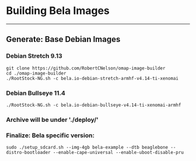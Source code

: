 # Building Bela Images

---
## **Generate**: Base Debian Images
  
### Debian Stretch 9.13

    git clone https://github.com/RobertCNelson/omap-image-builder
    cd ./omap-image-builder
    ./RootStock-NG.sh -c bela.io-debian-stretch-armhf-v4.14-ti-xenomai
       
### Debian Bullseye 11.4

    ./RootStock-NG.sh -c bela.io-debian-bullseye-v4.14-ti-xenomai-armhf
        
    
### Archive will be under './deploy/'

### Finalize: Bela specific version:

    sudo ./setup_sdcard.sh --img-4gb bela-example --dtb beaglebone --distro-bootloader --enable-cape-universal --enable-uboot-disable-pru

